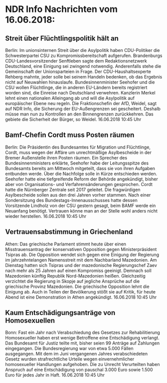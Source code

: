 # NDR Info Nachrichten vom 16.06.2018:


## Streit über Flüchtlingspolitik hält an
Berlin: Im unionsinternen Streit über die Asylpolitik haben CDU-Politiker die Schwesterpartei CSU zu Kompromissbereitschaft aufgerufen. Brandenburgs CDU-Landesvorsitzender Senftleben sagte dem Redaktionsnetzwerk Deutschland, eine Einigung sei zwingend notwendig. Anderenfalls stehe die Gemeinschaft der Unionsparteien in Frage. Der CDU-Haushaltsexperte Rehberg mahnte, jeder solle bei seinem Handeln bedenken, ob das Ergebnis nicht auf Neuwahlen hinauslaufe. Bundesinnenminister Seehofer und die CSU wollen Flüchtlinge, die in anderen EU-Ländern bereits registriert worden sind, die Einreise nach Deutschland verwehren. Kanzlerin Merkel lehnt einen nationalen Alleingang ab und will die Asylpolitik auf europäischer Ebene neu regeln. Die Fraktionschefin der AfD, Weidel, sagt auf NDR Info, die Sicherung der EU-Außengrenzen sei gescheitert. Deshalb müsse man nun zu Kontrollen an den Binnengrenzen zurückkehren. Das gebiete die Sicherheit der Bürger, so Weidel. 16.06.2018 10:45 Uhr 

## Bamf-Chefin Cordt muss Posten räumen
Berlin: Die Präsidentin des Bundesamtes für Migration und Flüchtlinge, Cordt, muss wegen der Affäre um unrechtmäßige Asylbescheide in der Bremer Außenstelle ihren Posten räumen. Ein Sprecher des Bundesinnenministers erklärte, Seehofer habe der Leitungsspitze des Bundesamts bereits am Mittwoch mitgeteilt, dass sie von ihren Aufgaben entbunden werde. Über die Nachfolge solle in Kürze entschieden werden. Seehofer hatte  eine tiefgreifende Reform der Behörde angekündigt, bisher aber von Organisations- und Verfahrensänderungen gesprochen. Cordt hatte die Nürnberger Zentrale seit 2017 geleitet. Die fragwürdigen Asylbescheide sollen aus den drei Jahren vorher stammen. Nach einer Sondersitzung des Bundestags-Innenausschusses hatte dessen Vorsitzende Lindholz von der CSU gestern gesagt, beim BAMF werde ein Neuanfang benötigt. Vertrauen könne man an der Stelle wohl anders nicht wieder herstellen. 16.06.2018 10:45 Uhr 

## Vertrauensabstimmung in Griechenland
Athen: Das griechische Parlament stimmt heute über einen  Misstrauensantrag der konservativen Opposition gegen Ministerpräsident Tsipras ab. Die Opposition wendet sich gegen eine Einigung der Regierung im jahrzehntelangen Namensstreit mit dem Nachbarland Mazedonien. Am Dienstag hatten sich Tsipras und der mazedonische Regierungschef Zaev nach mehr als 25 Jahren auf einen Kompromiss geeinigt. Demnach soll Mazedonien künftig Republik Nord-Mazedonien heißen. Gleichzeitig verzichtet die Regierung in Skopje auf jegliche Ansprüche auf die griechische Provinz Mazedonien. Die griechische Opposition lehnt die Einigung ab. Auch in Teilen der Bevölkerung stößt sie auf Kritik, für heute Abend ist eine Demonstration in Athen angekündigt. 16.06.2018 10:45 Uhr 

## Kaum Entschädigungsanträge von Homosexuellen
Bonn:	Fast ein Jahr nach Verabschiedung des Gesetzes zur Rehabilitierung Homosexueller haben erst wenige Betroffene eine Entschädigung verlangt. Das Bundesamt für Justiz teilte mit, bisher seien 99 Anträge auf Zahlungen eingegangen. Die Bundesregierung war von etwa 5.000 Fällen ausgegangen. Mit dem im Juni vergangenen Jahres verabschiedeten Gesetz wurden strafrechtliche Urteile wegen einvernehmlicher homosexueller Handlungen aufgehoben. Die zu Unrecht Verurteilten haben Anspruch auf eine Entschädigung von pauschal 3.000 Euro sowie 1.500 Euro für jedes Jahr in Haft. 16.06.2018 10:45 Uhr 
